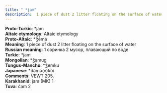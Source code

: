```yaml
---
title: " *jam"
description:  1 piece of dust 2 litter floating on the surface of water
---
```


<strong>Proto-Turkic</strong>:  *jam<br>
<strong>Altaic etymology</strong>:  Altaic etymology<br>
<strong> Proto-Altaic</strong>:  *ǯèmá<br>
<strong>Meaning</strong>:  1 piece of dust 2 litter floating on the surface of water<br>
<strong>Russian meaning</strong>:  1 соринка 2 мусор, плавающий по воде<br>
<strong>Turkic</strong>:  *jam<br>
<strong>Mongolian</strong>:  *ǯamug<br>
<strong>Tungus-Manchu</strong>:  *ǯemku<br>
<strong>Japanese</strong>:  *dǝ̀mǝ́(n)kúi<br>
<strong>Comments</strong>:  VEWT 205.<br>
<strong>Karakhanid</strong>:  jam (MK) 1<br>
<strong>Tuva</strong>:  čam 2<br>


